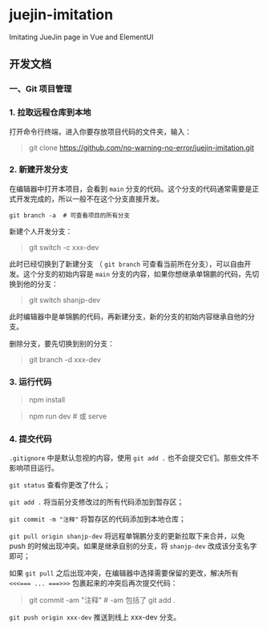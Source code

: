 # juejin-imitation

Imitating JueJin page in Vue and ElementUI


## 开发文档

### 一、Git 项目管理

### 1. 拉取远程仓库到本地

打开命令行终端，进入你要存放项目代码的文件夹，输入：

> git clone https://github.com/no-warning-no-error/juejin-imitation.git

### 2. 新建开发分支

在编辑器中打开本项目，会看到 `main` 分支的代码。这个分支的代码通常需要是正式开发完成的，所以一般不在这个分支直接开发。

```shell
git branch -a  # 可查看项目的所有分支
```

新建个人开发分支：

> git switch -c xxx-dev

此时已经切换到了新建分支 （ `git branch` 可查看当前所在分支），可以自由开发。这个分支的初始内容是 `main` 分支的内容，如果你想继承单锦鹏的代码，先切换到他的分支：

> git switch shanjp-dev

此时编辑器中是单锦鹏的代码，再新建分支，新的分支的初始内容继承自他的分支。

删除分支，要先切换到别的分支：

> git branch -d xxx-dev

### 3. 运行代码

> npm install

> npm run dev  # 或 serve


### 4. 提交代码

`.gitignore` 中是默认忽视的内容，使用 `git add .` 也不会提交它们。那些文件不影响项目运行。

`git status` 查看你更改了什么；

`git add .` 将当前分支修改过的所有代码添加到暂存区；

`git commit -m "注释"` 将暂存区的代码添加到本地仓库；

`git pull origin shanjp-dev` 将远程单锦鹏分支的更新拉取下来合并，以免 push 的时候出现冲突。如果是继承自别的分支，将 `shanjp-dev` 改成该分支名字即可；

如果 `git pull` 之后出现冲突，在编辑器中选择需要保留的更改，解决所有 `<<<=== ... ===>>>` 包裹起来的冲突后再次提交代码：

> git commit -am "注释"  # -am 包括了 git add .

`git push origin xxx-dev` 推送到线上 xxx-dev 分支。
